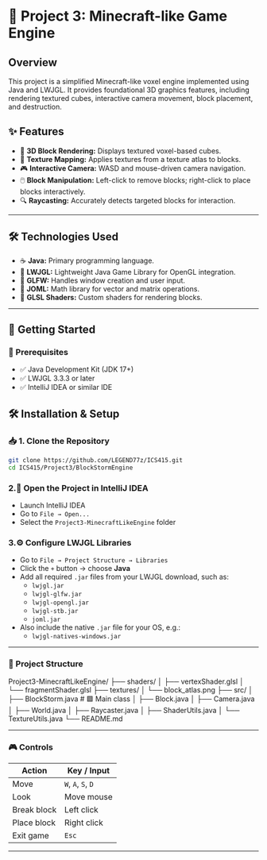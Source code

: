 #  🧱 Project 3: Minecraft-like Game Engine

## Overview
This project is a simplified Minecraft-like voxel engine implemented using Java and LWJGL. It provides foundational 3D graphics features, including rendering textured cubes, interactive camera movement, block placement, and destruction.

## ✨ Features
- 🧱 **3D Block Rendering:** Displays textured voxel-based cubes.
- 🎨 **Texture Mapping:** Applies textures from a texture atlas to blocks.
- 🎮 **Interactive Camera:** WASD and mouse-driven camera navigation.
- 🖱️ **Block Manipulation:** Left-click to remove blocks; right-click to place blocks interactively.
- 🔍 **Raycasting:** Accurately detects targeted blocks for interaction.

---

## 🛠 Technologies Used

- ☕ **Java:** Primary programming language.
- 🧰 **LWJGL:** Lightweight Java Game Library for OpenGL integration.
- 🧼 **GLFW:** Handles window creation and user input.
- 📐 **JOML:** Math library for vector and matrix operations.
- 🧠 **GLSL Shaders:** Custom shaders for rendering blocks.

---

## 🚀 Getting Started

### 🔧 Prerequisites

- ✅ Java Development Kit (JDK 17+)
- ✅ LWJGL 3.3.3 or later
- ✅ IntelliJ IDEA or similar IDE

## 🛠️ Installation & Setup

### 📥 1. Clone the Repository
```bash
git clone https://github.com/LEGEND77z/ICS415.git
cd ICS415/Project3/BlockStormEngine
```
### 2.🧠 Open the Project in IntelliJ IDEA

- Launch IntelliJ IDEA  
- Go to `File → Open...`  
- Select the `Project3-MinecraftLikeEngine` folder

### 3.⚙️ Configure LWJGL Libraries

- Go to `File → Project Structure → Libraries`  
- Click the `+` button → choose **Java**  
- Add all required `.jar` files from your LWJGL download, such as:
  - `lwjgl.jar`
  - `lwjgl-glfw.jar`
  - `lwjgl-opengl.jar`
  - `lwjgl-stb.jar`
  - `joml.jar`
- Also include the native `.jar` file for your OS, e.g.:
  - `lwjgl-natives-windows.jar`

---

### 📁 Project Structure

Project3-MinecraftLikeEngine/
├── shaders/
│ ├── vertexShader.glsl
│ └── fragmentShader.glsl
├── textures/
│ └── block_atlas.png
├── src/
│ ├── BlockStorm.java # 🟩 Main class
│ ├── Block.java
│ ├── Camera.java
│ ├── World.java
│ ├── Raycaster.java
│ ├── ShaderUtils.java
│ └── TextureUtils.java
└── README.md



---

### 🎮 Controls

| Action         | Key / Input       |
|----------------|-------------------|
| Move           | `W`, `A`, `S`, `D` |
| Look           | Move mouse        |
| Break block    | Left click        |
| Place block    | Right click       |
| Exit game      | `Esc`             |

---

